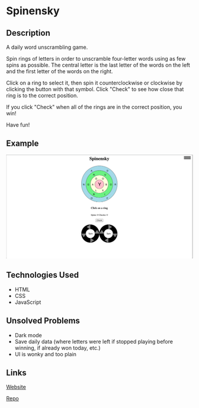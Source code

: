 # Spinensky

## Description
A daily word unscrambling game.

Spin rings of letters in order to unscramble four-letter words using as few spins as possible. The central letter is the last letter of the words on the left and the first letter of the words on the right. 

Click on a ring to select it, then spin it counterclockwise or clockwise by clicking the button with that symbol. Click "Check" to see how close that ring is to the correct position.

If you click "Check" when all of the rings are in the correct position, you win! 

Have fun!

## Example
![An image of the day zero Spinensky starting position](https://raw.githubusercontent.com/DanSinensky/spinensky/main/SpinenskyDayZeroStartingPosition.png "Spinensky Day Zero Starting Position")

## Technologies Used
- HTML
- CSS
- JavaScript

## Unsolved Problems
- Dark mode
- Save daily data (where letters were left if stopped playing before winning, if already won today, etc.)
- UI is wonky and too plain

## Links
[Website](https://dansinensky.github.io/spinensky/)

[Repo](https://github.com/DanSinensky/spinensky)